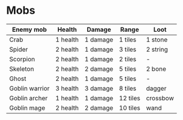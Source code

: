 # Mobs
| Enemy mob      | Health   | Damage   | Range    | Loot     |
| -------------- | -------- | -------- | -------- | -------- |
| Crab           | 1 health | 1 damage | 1 tiles  | 1 stone  |
| Spider         | 2 health | 1 damage | 3 tiles  | 2 string |
| Scorpion       | 2 health | 1 damage | 2 tiles  | -        |
| Skeleton       | 2 health | 2 damage | 5 tiles  | 2 bone   |
| Ghost          | 2 health | 1 damage | 5 tiles  | -        |
| Goblin warrior | 3 health | 3 damage | 8 tiles  | dagger   |
| Goblin archer  | 1 health | 1 damage | 12 tiles | crossbow |
| Goblin mage    | 2 health | 2 damage | 10 tiles | wand     |
